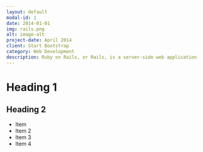 ```yaml
---
layout: default
modal-id: 1
date: 2014-01-01
img: rails.png
alt: image-alt
project-date: April 2014
client: Start Bootstrap
category: Web Development
description: Ruby on Rails, or Rails, is a server-side web application framework written in Ruby under the MIT License. Rails is a model–view–controller (MVC) framework, providing default structures for a database, a web service, and web pages. It encourages and facilitates the use of web standards such as JSON or XML for data transfer and HTML, CSS and JavaScript for user interfacing. In addition to MVC, Rails emphasizes the use of other well-known software engineering patterns and paradigms, including convention over configuration (CoC), don't repeat yourself (DRY), and the active record pattern.
---
```


# Heading 1

## Heading 2

- Item
- Item 2
- Item 3
- Item 4
